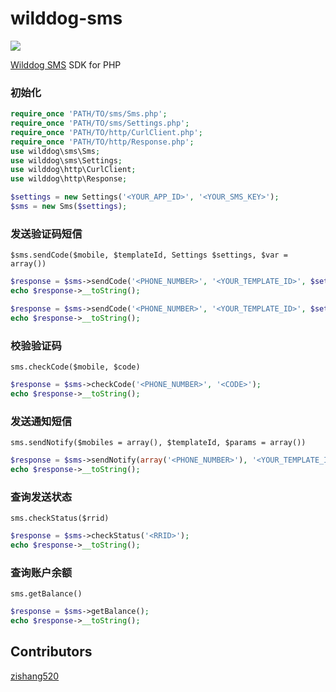 # wilddog-sms

![](https://docs.wilddog.com/images/logo-d2df5d3b45.svg)

[Wilddog SMS](https://docs.wilddog.com/sms/index.html) SDK for PHP

### 初始化

```php
require_once 'PATH/TO/sms/Sms.php';
require_once 'PATH/TO/sms/Settings.php';
require_once 'PATH/TO/http/CurlClient.php';
require_once 'PATH/TO/http/Response.php';
use wilddog\sms\Sms;
use wilddog\sms\Settings;
use wilddog\http\CurlClient;
use wilddog\http\Response;

$settings = new Settings('<YOUR_APP_ID>', '<YOUR_SMS_KEY>');
$sms = new Sms($settings);
```

### 发送验证码短信

`$sms.sendCode($mobile, $templateId, Settings $settings, $var = array())`

```php
$response = $sms->sendCode('<PHONE_NUMBER>', '<YOUR_TEMPLATE_ID>', $settings);
echo $response->__toString();

$response = $sms->sendCode('<PHONE_NUMBER>', '<YOUR_TEMPLATE_ID>', $settings, array('Var1', 'Var2'));
echo $response->__toString();
```

### 校验验证码

`sms.checkCode($mobile, $code)`


```php
$response = $sms->checkCode('<PHONE_NUMBER>', '<CODE>');
echo $response->__toString();
```

### 发送通知短信

`sms.sendNotify($mobiles = array(), $templateId, $params = array())`


```php
$response = $sms->sendNotify(array('<PHONE_NUMBER>'), '<YOUR_TEMPLATE_ID>', array('Var1', 'Var2'));
echo $response->__toString();
```

### 查询发送状态

`sms.checkStatus($rrid)`

```php
$response = $sms->checkStatus('<RRID>');
echo $response->__toString();
```

### 查询账户余额

`sms.getBalance()`

```php
$response = $sms->getBalance();
echo $response->__toString();
```
## Contributors
[zishang520](https://github.com/zishang520)